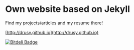 Own website based on Jekyll
===============

Find my projects/articles and my resume there!

[http://drusy.github.io](http://drusy.github.io)

[![Bitdeli Badge](https://d2weczhvl823v0.cloudfront.net/Drusy/drusy.github.io/trend.png)](https://bitdeli.com/free "Bitdeli Badge")

